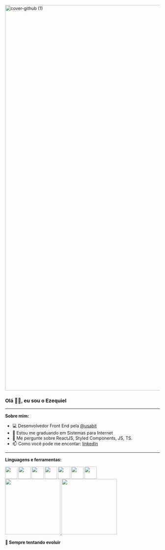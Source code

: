 <img width="1250" alt="cover-github (1)" src="https://user-images.githubusercontent.com/85039218/217985838-ae4c8a8a-979a-4afb-b389-52fbc6e2e2b9.png">

### Olá 👋🏾, eu sou o Ezequiel

* * *

**Sobre mim:**

- 💻 Desenvolvedor Front End pela [@usabit](https://usabit.com.br/)
- 📝 Estou me graduando em Sistemas para Internet
- 💬 Me pergunte sobre ReactJS, Styled Components, JS, TS.
- 📫 Como você pode me encontar: [linkedIn](https://www.linkedin.com/in/ezequiel-soares-da-silva-b64a64207/)

* * *

**Linguagens e ferramentas:**

<img align="left" height="40" src="https://i.imgur.com/OeTzbJm.png">
<img align="left" height="40" src="https://i.imgur.com/HU70Yfs.png">
<img align="left" height="40" src="https://i.imgur.com/Su8g1cR.png">
<img align="left" height="40" src="https://i.imgur.com/TaE00Gf.png">
<img align="left" height="40" src="https://i.imgur.com/MHBu0FS.png">
<img align="left" height="40" src="https://i.imgur.com/3iMXSay.png">
<img height="40" src="https://i.imgur.com/VgEJgFS.png">

<div>
  <a href="https://github.com/MrEzequiel">
    <img height="180em" src="https://github-readme-stats.vercel.app/api?username=mrezequiel&show_icons=true&theme=dark&include_all_commits=true&count_private=true"/>
    <img height="180em" src="https://github-readme-stats.vercel.app/api/top-langs/?username=mrezequiel&layout=compact&langs_count=5&theme=dark"/>
  </a>
</div>

**🚀 Sempre tentando evoluir**
